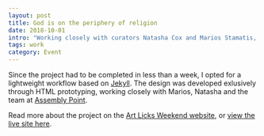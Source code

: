 ```yaml
---
layout: post
title: God is on the periphery of religion
date: 2018-10-01
intro: "Working closely with curators Natasha Cox and Marios Stamatis, I designed and built an online exhibition of artists' audio works on the occasion of Art Licks Weekend 2018."
tags: work
category: Event
---
```


Since the project had to be completed in less than a week, I opted for a lightweight workflow based on [Jekyll](https://jekyllrb.com). The design was developed exlusively through HTML prototyping, working closely with Marios, Natasha and the team at [Assembly Point](http://assemblypoint.xyz).

Read more about the project on the [Art Licks Weekend website](https://artlicksweekend.com/online-project/), or [view the live site here](https://assemblypoint.xyz/giotpor/).